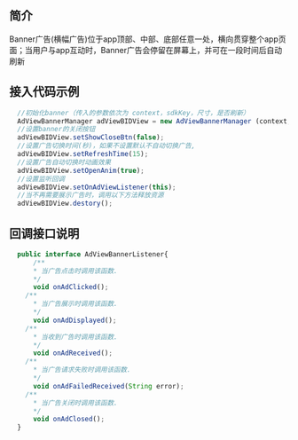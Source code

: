 
## 简介
Banner广告(横幅广告)位于app顶部、中部、底部任意一处，横向贯穿整个app页面；当用户与app互动时，Banner广告会停留在屏幕上，并可在一段时间后自动刷新

## 接入代码示例
```javascript
  //初始化banner（传入的参数依次为 context，sdkKey，尺寸，是否刷新）
  AdViewBannerManager adViewBIDView = new AdViewBannerManager (context, appId, adSize, true);
  //设置banner的关闭按钮
  adViewBIDView.setShowCloseBtn(false);
  //设置广告切换时间(秒)，如果不设置默认不自动切换广告,
  adViewBIDView.setRefreshTime(15);
  //设置广告自动切换时动画效果
  adViewBIDView.setOpenAnim(true);
  //设置监听回调
  adViewBIDView.setOnAdViewListener(this);
  //当不再需要展示广告时，调用以下方法释放资源
  adViewBIDView.destory();
```
## 回调接口说明
```javascript
  public interface AdViewBannerListener{
      /**
      * 当广告点击时调用该函数. 
      */
      void onAdClicked();
    /**
      * 当广告展示时调用该函数. 
      */
      void onAdDisplayed();
    /**
      * 当收到广告时调用该函数. 
      */
      void onAdReceived();
    /**
      * 当广告请求失败时调用该函数. 
      */
      void onAdFailedReceived(String error);
    /**
      * 当广告关闭时调用该函数. 
      */
      void onAdClosed();
  }
```

